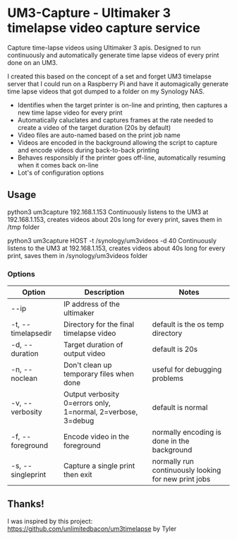 # UM3-Capture - Ultimaker 3 timelapse video capture service

Capture time-lapse videos using Ultimaker 3 apis. Designed to run continuously and automatically generate time 
lapse videos of every print done on an UM3.

I created this based on the concept of a set and forget UM3 timelapse
server that I could run on a Raspberry Pi and have it automagically generate time lapse videos that got dumped to
a folder on my Synology NAS. 

* Identifies when the target printer is on-line and printing, then captures a new time lapse video for every print
* Automatically caluclates and captures frames at the rate needed to create a video of the target
duration (20s by default)
* Video files are auto-named based on the print job name
* Videos are encoded in the background allowing the script to capture and encode videos during back-to-back printing
* Behaves responsibly if the printer goes off-line, automatically resuming when it comes back on-line
* Lot's of configuration options

## Usage

python3 um3capture 192.168.1.153
Continuously listens to the UM3 at 192.168.1.153, creates videos about 20s long for every print, saves them in /tmp folder

python3 um3capture HOST -t /synology/um3videos -d 40
Continuously listens to the UM3 at 192.168.1.153, creates videos about 40s long for every print, saves them in /synology/um3videos folder

### Options

|Option|Description|Notes|
|------|-----------|-------|
|--ip|IP address of the ultimaker||
|-t, --timelapsedir|Directory for the final timelapse video|default is the os temp directory|
|-d, --duration|Target duration of output video|default is 20s|
|-n, --noclean|Don't clean up temporary files when done|useful for debugging problems|
|-v, --verbosity|Output verbosity 0=errors only, 1=normal, 2=verbose, 3=debug|default is normal|
|-f, --foreground|Encode video in the foreground|normally encoding is done in the background|
|-s, --singleprint|Capture a single print then exit|normally run continuously looking for new print jobs|

## Thanks!

I was inspired by this project: https://github.com/unlimitedbacon/um3timelapse by Tyler

